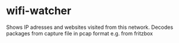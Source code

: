 # wifi-watcher
Shows IP adresses and websites visited from this network.
Decodes packages from capture file in pcap format e.g. from fritzbox
